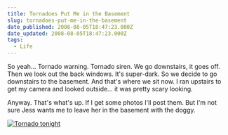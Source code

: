 ```yaml
---
title: Tornadoes Put Me in the Basement
slug: tornadoes-put-me-in-the-basement
date_published: 2008-08-05T18:47:23.000Z
date_updated: 2008-08-05T18:47:23.000Z
tags:
  - Life
---
```


So yeah... Tornado warning. Tornado siren. We go downstairs, it goes off. Then we look out the back windows. It's super-dark. So we decide to go downstairs to the basement. And that's where we sit now. I ran upstairs to get my camera and looked outside... it was pretty scary looking.

Anyway. That's what's up. If I get some photos I'll post them. But I'm not sure Jess wants me to leave her in the basement with the doggy.

[![Tornado tonight](http://farm4.static.flickr.com/3096/2736521255_6ef360c871.jpg)](http://www.flickr.com/photos/asilentthing/2736521255/)
